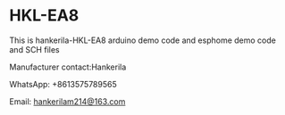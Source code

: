 # HKL-EA8
This is hankerila-HKL-EA8 arduino demo code and esphome demo code and SCH files

Manufacturer contact:Hankerila

WhatsApp: +8613575789565

Email: hankerilam214@163.com

